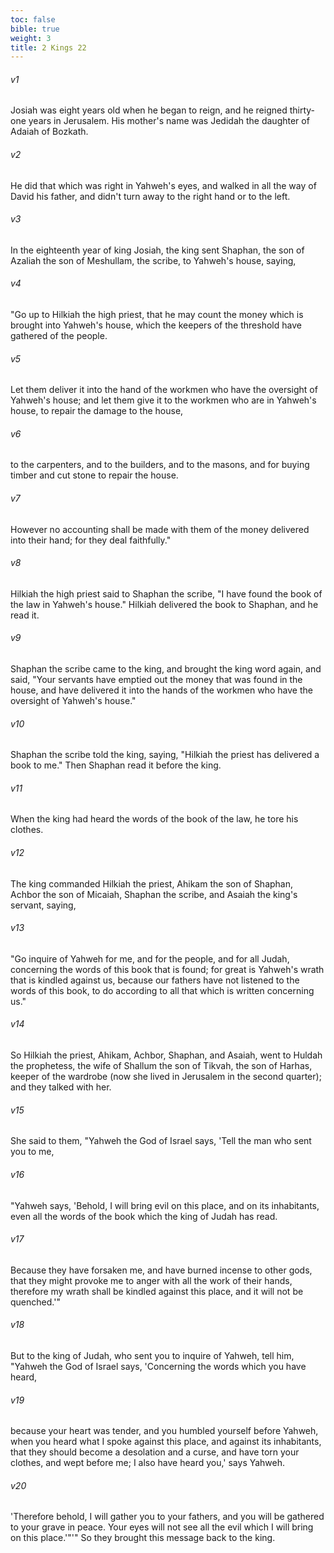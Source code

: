 ```yaml
---
toc: false
bible: true
weight: 3
title: 2 Kings 22
---
```




###### v1 
Josiah was eight years old when he began to reign, and he reigned thirty-one years in Jerusalem. His mother's name was Jedidah the daughter of Adaiah of Bozkath. 

###### v2 
He did that which was right in Yahweh's eyes, and walked in all the way of David his father, and didn't turn away to the right hand or to the left. 

###### v3 
In the eighteenth year of king Josiah, the king sent Shaphan, the son of Azaliah the son of Meshullam, the scribe, to Yahweh's house, saying, 

###### v4 
"Go up to Hilkiah the high priest, that he may count the money which is brought into Yahweh's house, which the keepers of the threshold have gathered of the people. 

###### v5 
Let them deliver it into the hand of the workmen who have the oversight of Yahweh's house; and let them give it to the workmen who are in Yahweh's house, to repair the damage to the house, 

###### v6 
to the carpenters, and to the builders, and to the masons, and for buying timber and cut stone to repair the house. 

###### v7 
However no accounting shall be made with them of the money delivered into their hand; for they deal faithfully." 

###### v8 
Hilkiah the high priest said to Shaphan the scribe, "I have found the book of the law in Yahweh's house." Hilkiah delivered the book to Shaphan, and he read it. 

###### v9 
Shaphan the scribe came to the king, and brought the king word again, and said, "Your servants have emptied out the money that was found in the house, and have delivered it into the hands of the workmen who have the oversight of Yahweh's house." 

###### v10 
Shaphan the scribe told the king, saying, "Hilkiah the priest has delivered a book to me." Then Shaphan read it before the king. 

###### v11 
When the king had heard the words of the book of the law, he tore his clothes. 

###### v12 
The king commanded Hilkiah the priest, Ahikam the son of Shaphan, Achbor the son of Micaiah, Shaphan the scribe, and Asaiah the king's servant, saying, 

###### v13 
"Go inquire of Yahweh for me, and for the people, and for all Judah, concerning the words of this book that is found; for great is Yahweh's wrath that is kindled against us, because our fathers have not listened to the words of this book, to do according to all that which is written concerning us." 

###### v14 
So Hilkiah the priest, Ahikam, Achbor, Shaphan, and Asaiah, went to Huldah the prophetess, the wife of Shallum the son of Tikvah, the son of Harhas, keeper of the wardrobe (now she lived in Jerusalem in the second quarter); and they talked with her. 

###### v15 
She said to them, "Yahweh the God of Israel says, 'Tell the man who sent you to me, 

###### v16 
"Yahweh says, 'Behold, I will bring evil on this place, and on its inhabitants, even all the words of the book which the king of Judah has read. 

###### v17 
Because they have forsaken me, and have burned incense to other gods, that they might provoke me to anger with all the work of their hands, therefore my wrath shall be kindled against this place, and it will not be quenched.'" 

###### v18 
But to the king of Judah, who sent you to inquire of Yahweh, tell him, "Yahweh the God of Israel says, 'Concerning the words which you have heard, 

###### v19 
because your heart was tender, and you humbled yourself before Yahweh, when you heard what I spoke against this place, and against its inhabitants, that they should become a desolation and a curse, and have torn your clothes, and wept before me; I also have heard you,' says Yahweh. 

###### v20 
'Therefore behold, I will gather you to your fathers, and you will be gathered to your grave in peace. Your eyes will not see all the evil which I will bring on this place.'"'" So they brought this message back to the king.
